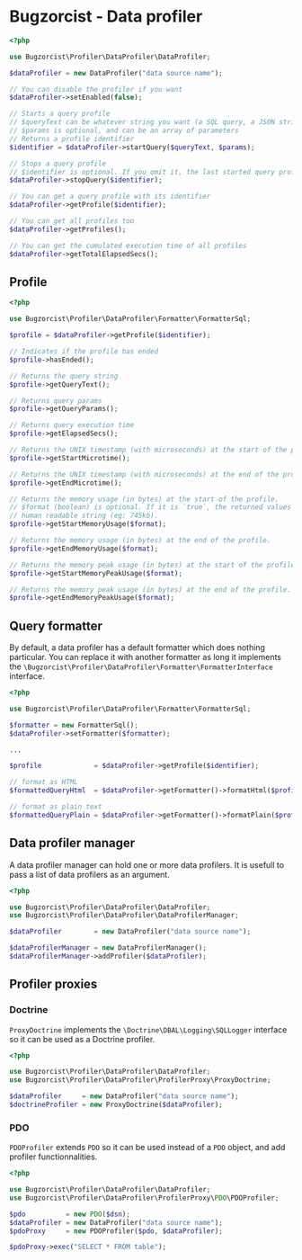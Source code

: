 Bugzorcist - Data profiler
==========================

```php
<?php

use Bugzorcist\Profiler\DataProfiler\DataProfiler;

$dataProfiler = new DataProfiler("data source name");

// You can disable the profiler if you want
$dataProfiler->setEnabled(false);

// Starts a query profile
// $queryText can be whatever string you want (a SQL query, a JSON string, ...)
// $params is optional, and can be an array of parameters
// Returns a profile identifier
$identifier = $dataProfiler->startQuery($queryText, $params);

// Stops a query profile
// $identifier is optional. If you omit it, the last started query profile is stopped.
$dataProfiler->stopQuery($identifier);

// You can get a query profile with its identifier
$dataProfiler->getProfile($identifier);

// You can get all profiles too
$dataProfiler->getProfiles();

// You can get the cumulated execution time of all profiles
$dataProfiler->getTotalElapsedSecs();

```

Profile
-------

```php
<?php

use Bugzorcist\Profiler\DataProfiler\Formatter\FormatterSql;

$profile = $dataProfiler->getProfile($identifier);

// Indicates if the profile has ended
$profile->hasEnded();

// Returns the query string
$profile->getQueryText();

// Returns query params
$profile->getQueryParams();

// Returns query execution time
$profile->getElapsedSecs();

// Returns the UNIX timestamp (with microseconds) at the start of the profile
$profile->getStartMicrotime();

// Returns the UNIX timestamp (with microseconds) at the end of the profile
$profile->getEndMicrotime();

// Returns the memory usage (in bytes) at the start of the profile.
// $format (boolean) is optional. If it is `true`, the returned values will be a
// human readable string (eg: 745kb).
$profile->getStartMemoryUsage($format);

// Returns the memory usage (in bytes) at the end of the profile.
$profile->getEndMemoryUsage($format);

// Returns the memory peak usage (in bytes) at the start of the profile.
$profile->getStartMemoryPeakUsage($format);

// Returns the memory peak usage (in bytes) at the end of the profile.
$profile->getEndMemoryPeakUsage($format);

```

Query formatter
---------------

By default, a data profiler has a default formatter which does nothing particular. You can replace it with another formatter as long it implements the `\Bugzorcist\Profiler\DataProfiler\Formatter\FormatterInterface` interface.

```php
<?php

use Bugzorcist\Profiler\DataProfiler\Formatter\FormatterSql;

$formatter = new FormatterSql();
$dataProfiler->setFormatter($formatter);

...

$profile             = $dataProfiler->getProfile($identifier);

// format as HTML
$formattedQueryHtml  = $dataProfiler->getFormatter()->formatHtml($profile->getQueryText());

// format as plain text
$formattedQueryPlain = $dataProfiler->getFormatter()->formatPlain($profile->getQueryText());

```

Data profiler manager
----------------

A data profiler manager can hold one or more data profilers. It is usefull to pass a list of data profilers as an argument.

```php
<?php

use Bugzorcist\Profiler\DataProfiler\DataProfiler;
use Bugzorcist\Profiler\DataProfiler\DataProfilerManager;

$dataProfiler        = new DataProfiler("data source name");

$dataProfilerManager = new DataProfilerManager();
$dataProfilerManager->addProfiler($dataProfiler);

```

Profiler proxies
----------------

### Doctrine

`ProxyDoctrine` implements the `\Doctrine\DBAL\Logging\SQLLogger` interface so it can be used as a Doctrine profiler.

```php
<?php

use Bugzorcist\Profiler\DataProfiler\DataProfiler;
use Bugzorcist\Profiler\DataProfiler\ProfilerProxy\ProxyDoctrine;

$dataProfiler     = new DataProfiler("data source name");
$doctrineProfiler = new ProxyDoctrine($dataProfiler);

```

### PDO

`PDOProfiler` extends `PDO` so it can be used instead of a `PDO` object, and add profiler functionnalities.

```php
<?php

use Bugzorcist\Profiler\DataProfiler\DataProfiler;
use Bugzorcist\Profiler\DataProfiler\ProfilerProxy\PDO\PDOProfiler;

$pdo          = new PDO($dsn);
$dataProfiler = new DataProfiler("data source name");
$pdoProxy     = new PDOProfiler($pdo, $dataProfiler);

$pdoProxy->exec("SELECT * FROM table");

```
